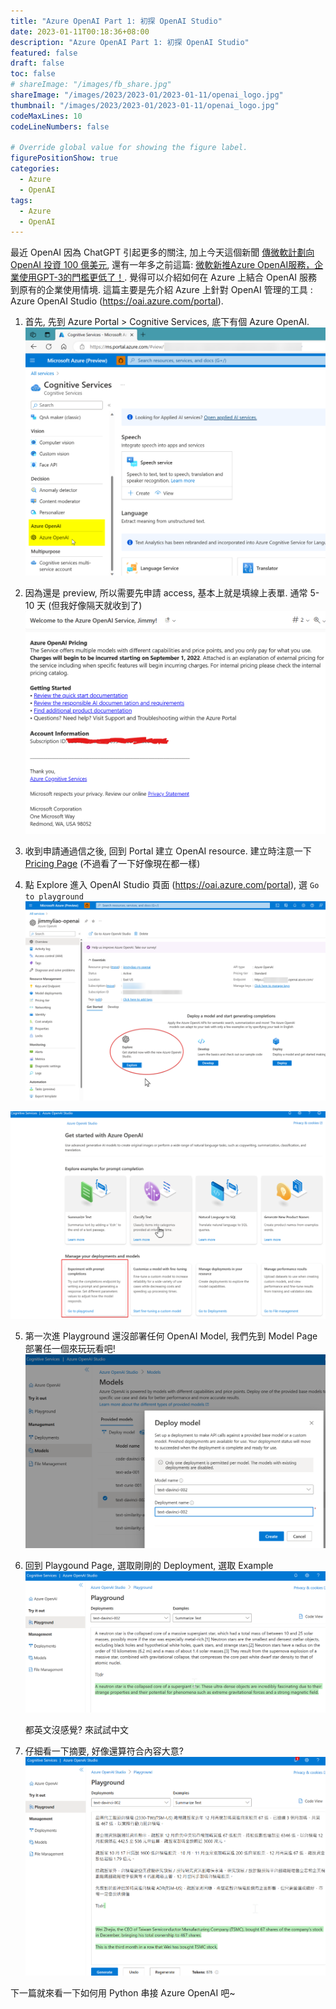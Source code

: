 ```yaml
---
title: "Azure OpenAI Part 1: 初探 OpenAI Studio"
date: 2023-01-11T00:18:36+08:00
description: "Azure OpenAI Part 1: 初探 OpenAI Studio"
featured: false
draft: false
toc: false
# shareImage: "/images/fb_share.jpg"
shareImage: "/images/2023/2023-01/2023-01-11/openai_logo.jpg"
thumbnail: "/images/2023/2023-01/2023-01-11/openai_logo.jpg"
codeMaxLines: 10
codeLineNumbers: false

# Override global value for showing the figure label.
figurePositionShow: true
categories:
  - Azure
  - OpenAI
tags:
  - Azure
  - OpenAI
---
```


最近 OpenAI 因為 ChatGPT 引起更多的關注, 加上今天這個新聞 [傳微軟計劃向 OpenAI 投資 100 億美元](https://technews.tw/2023/01/10/chatgpt-openai-microsoft/), 還有一年多之前這篇: [微軟新推Azure OpenAI服務，企業使用GPT-3的門檻更低了！](https://www.ithome.com.tw/news/147645). 覺得可以介紹如何在 Azure 上結合 OpenAI 服務到原有的企業使用情境. 這篇主要是先介紹 Azure 上針對 OpenAI 管理的工具 : Azure OpenAI Studio (https://oai.azure.com/portal).

<!--more-->

1. 首先, 先到 Azure Portal > Cognitive Services, 底下有個 Azure OpenAI.
  ![](/images/2023/2023-01/2023-01-11/01.png)

2. 因為還是 preview, 所以需要先申請 access, 基本上就是填線上表單. 通常 5-10 天 (但我好像隔天就收到了) 
  ![](/images/2023/2023-01/2023-01-11/02.png)

3. 收到申請通過信之後, 回到 Portal 建立 OpenAI resource. 建立時注意一下 [Pricing Page](https://azure.microsoft.com/en-us/pricing/details/cognitive-services/openai-service/) (不過看了一下好像現在都一樣) 

4. 點 Explore 進入 OpenAI Studio 頁面 (https://oai.azure.com/portal), 選 `Go to playground`
  ![](/images/2023/2023-01/2023-01-11/03.png)

  ![](/images/2023/2023-01/2023-01-11/04.png)

5. 第一次進 Playground 還沒部署任何 OpenAI Model, 我們先到 Model Page 部署任一個來玩玩看吧!
  ![](/images/2023/2023-01/2023-01-11/05.png)

6. 回到 Playgound Page, 選取剛剛的 Deployment, 選取 Example
  ![](/images/2023/2023-01/2023-01-11/06.png)

   都英文沒感覺? 來試試中文

7. 仔細看一下摘要, 好像還算符合內容大意?
  ![](/images/2023/2023-01/2023-01-11/07.png)

下一篇就來看一下如何用 Python 串接 Azure OpenAI 吧~
